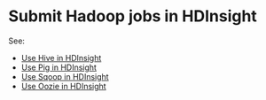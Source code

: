 <properties
	pageTitle="Submit Hadoop jobs in HDInsight | Azure"
	description="Learn how to submit Hadoop jobs to Azure HDInsight Hadoop."
	editor="cgronlun"
	manager="paulettm"
	services="hdinsight"
	documentationCenter=""
	tags="azure-portal"
	authors="mumian"/>

<tags
	ms.service="hdinsight"
	ms.date="04/06/2016"
	wacn.date=""/>

# Submit Hadoop jobs in HDInsight

See: 

- [Use Hive in HDInsight](/documentation/articles/hdinsight-use-hive/)
- [Use Pig in HDInsight](/documentation/articles/hdinsight-use-pig/)
- [Use Sqoop in HDInsight](/documentation/articles/hdinsight-use-sqoop/)
- [Use Oozie in HDInsight](/documentation/articles/hdinsight-use-oozie/)